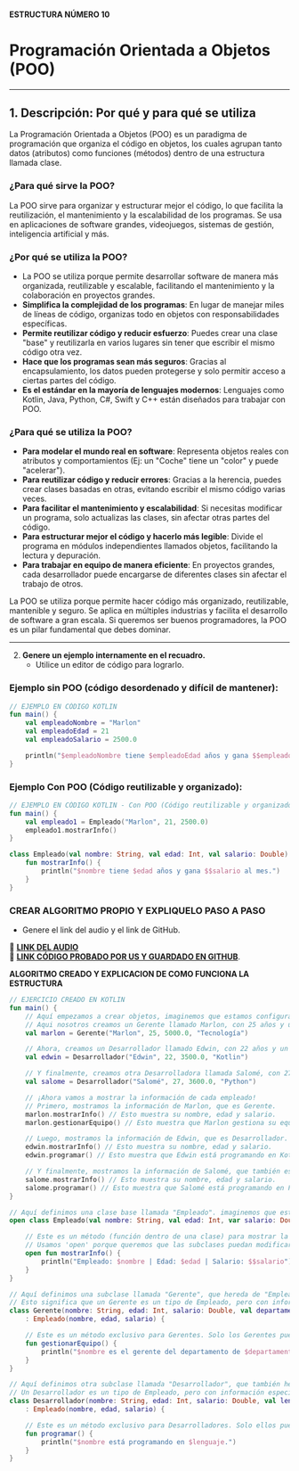 #### ESTRUCTURA NÚMERO 10  
# Programación Orientada a Objetos (POO)

---

## 1. Descripción: Por qué y para qué se utiliza

La Programación Orientada a Objetos (POO) es un paradigma de programación que organiza el código en objetos, los cuales agrupan tanto datos (atributos) como funciones (métodos) dentro de una estructura llamada clase.

### ¿Para qué sirve la POO?

La POO sirve para organizar y estructurar mejor el código, lo que facilita la reutilización, el mantenimiento y la escalabilidad de los programas. Se usa en aplicaciones de software grandes, videojuegos, sistemas de gestión, inteligencia artificial y más.

### ¿Por qué se utiliza la POO?

* La POO se utiliza porque permite desarrollar software de manera más organizada, reutilizable y escalable, facilitando el mantenimiento y la colaboración en proyectos grandes.
* **Simplifica la complejidad de los programas**: En lugar de manejar miles de líneas de código, organizas todo en objetos con responsabilidades específicas.
* **Permite reutilizar código y reducir esfuerzo**: Puedes crear una clase "base" y reutilizarla en varios lugares sin tener que escribir el mismo código otra vez.
* **Hace que los programas sean más seguros**: Gracias al encapsulamiento, los datos pueden protegerse y solo permitir acceso a ciertas partes del código.
* **Es el estándar en la mayoría de lenguajes modernos**: Lenguajes como Kotlin, Java, Python, C#, Swift y C++ están diseñados para trabajar con POO.

### ¿Para qué se utiliza la POO?

* **Para modelar el mundo real en software**: Representa objetos reales con atributos y comportamientos (Ej: un "Coche" tiene un "color" y puede "acelerar").
* **Para reutilizar código y reducir errores**: Gracias a la herencia, puedes crear clases basadas en otras, evitando escribir el mismo código varias veces.
* **Para facilitar el mantenimiento y escalabilidad**: Si necesitas modificar un programa, solo actualizas las clases, sin afectar otras partes del código.
* **Para estructurar mejor el código y hacerlo más legible**: Divide el programa en módulos independientes llamados objetos, facilitando la lectura y depuración.
* **Para trabajar en equipo de manera eficiente**: En proyectos grandes, cada desarrollador puede encargarse de diferentes clases sin afectar el trabajo de otros.

La POO se utiliza porque permite hacer código más organizado, reutilizable, mantenible y seguro. Se aplica en múltiples industrias y facilita el desarrollo de software a gran escala. Si queremos ser buenos programadores, la POO es un pilar fundamental que debes dominar.   

---
   
2. **Genere un ejemplo internamente en el recuadro.**
   - Utilice un editor de código para lograrlo.

### Ejemplo sin POO (código desordenado y difícil de mantener):
     
```kotlin
// EJEMPLO EN CÓDIGO KOTLIN
fun main() {
    val empleadoNombre = "Marlon"
    val empleadoEdad = 21
    val empleadoSalario = 2500.0

    println("$empleadoNombre tiene $empleadoEdad años y gana $$empleadoSalario al mes.")
}
```
### Ejemplo Con POO (Código reutilizable y organizado):

```kotlin
// EJEMPLO EN CÓDIGO KOTLIN - Con POO (Código reutilizable y organizado)
fun main() {
    val empleado1 = Empleado("Marlon", 21, 2500.0)
    empleado1.mostrarInfo()
}

class Empleado(val nombre: String, val edad: Int, val salario: Double) {
    fun mostrarInfo() {
        println("$nombre tiene $edad años y gana $$salario al mes.")
    }
}
```

### CREAR ALGORITMO PROPIO Y EXPLIQUELO PASO A PASO 
- Genere el link del audio y el link de GitHub.  

🔗 **[LINK DEL AUDIO](https://github.com/marlonpalacios777/Kotlin-Fichas/blob/776d13c463722d49205333887d15b41524249562/tarjeta-10/Audio%20-%20Tarjeta%20n%C3%BAmero%2010.ogg)**  
🔗 **[LINK CÓDIGO PROBADO POR US Y GUARDADO EN GITHUB](https://github.com/marlonpalacios777/Kotlin-Fichas/blob/2d566f077edac58599b08bf15da2f22b1b10b6d7/tarjeta-10/Programaci%C3%B3n%20Orientada%20a%20Objetos%20(POO).PNG)**.

**ALGORITMO CREADO Y EXPLICACION DE COMO FUNCIONA LA ESTRUCTURA**
```kotlin
// EJERCICIO CREADO EN KOTLIN
fun main() {
    // Aquí empezamos a crear objetos, imaginemos que estamos configurando los datos de los empleados.
    // Aqui nosotros creamos un Gerente llamado Marlon, con 25 años y un salario de 5000.0, que trabaja en el departamento de Tecnología.
    val marlon = Gerente("Marlon", 25, 5000.0, "Tecnología")

    // Ahora, creamos un Desarrollador llamado Edwin, con 22 años y un salario de 3500.0, que programa en Kotlin.
    val edwin = Desarrollador("Edwin", 22, 3500.0, "Kotlin")

    // Y finalmente, creamos otra Desarrolladora llamada Salomé, con 27 años y un salario de 3600.0, que programa en Python.
    val salome = Desarrollador("Salomé", 27, 3600.0, "Python")

    // ¡Ahora vamos a mostrar la información de cada empleado!
    // Primero, mostramos la información de Marlon, que es Gerente.
    marlon.mostrarInfo() // Esto muestra su nombre, edad y salario.
    marlon.gestionarEquipo() // Esto muestra que Marlon gestiona su equipo.

    // Luego, mostramos la información de Edwin, que es Desarrollador.
    edwin.mostrarInfo() // Esto muestra su nombre, edad y salario.
    edwin.programar() // Esto muestra que Edwin está programando en Kotlin.

    // Y finalmente, mostramos la información de Salomé, que también es Desarrolladora.
    salome.mostrarInfo() // Esto muestra su nombre, edad y salario.
    salome.programar() // Esto muestra que Salomé está programando en Python.
}

// Aquí definimos una clase base llamada "Empleado". imaginemos que esta clase tiene la información básica de cualquier empleado.
open class Empleado(val nombre: String, val edad: Int, var salario: Double) {

    // Este es un método (función dentro de una clase) para mostrar la información básica del empleado.
    // Usamos 'open' porque queremos que las subclases puedan modificar este método.
    open fun mostrarInfo() {
        println("Empleado: $nombre | Edad: $edad | Salario: $$salario")
    }
}

// Aquí definimos una subclase llamada "Gerente", que hereda de "Empleado".
// Esto significa que un Gerente es un tipo de Empleado, pero con información adicional.
class Gerente(nombre: String, edad: Int, salario: Double, val departamento: String)
    : Empleado(nombre, edad, salario) {

    // Este es un método exclusivo para Gerentes. Solo los Gerentes pueden gestionar un equipo.
    fun gestionarEquipo() {
        println("$nombre es el gerente del departamento de $departamento y gestiona su equipo.")
    }
}

// Aquí definimos otra subclase llamada "Desarrollador", que también hereda de "Empleado".
// Un Desarrollador es un tipo de Empleado, pero con información específica de su trabajo.
class Desarrollador(nombre: String, edad: Int, salario: Double, val lenguaje: String)
    : Empleado(nombre, edad, salario) {

    // Este es un método exclusivo para Desarrolladores. Solo ellos pueden programar.
    fun programar() {
        println("$nombre está programando en $lenguaje.")
    }
}
```
